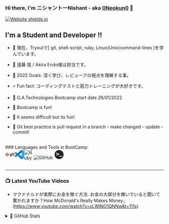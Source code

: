 
### Hi there, I'm ニシャントーNishant - aka [0Neokun0][website] 👋 

[![Website shields.io](https://img.shields.io/website-up-down-green-red/http/shields.io.svg)](https://upcolor.weblike.jp/portfolio-1/)




<!-- INTRO:START -->
## I'm a Student and  Developer !!

  - 🌱    現在、Tryoutで[ git, shell-script, ruby, Linux(Unix)command-lines ]を学んでいます。 
  - 👯    遠藤 晃 / Akira Endo様は担当です。
  - 🥅    2022 Goals: 深く学び、レビューアの視点を理解する事。
  - ⚡    Fun fact: コーディングテストと筋力トレーニングが大好きです。

  -  🐣   G.A.Technologies Bootcamp start date 26/01/2022
  -  🐤   Bootcamp is fun!
  -  🐥   It seems difficult but its fun!
  -  🐔   Git best practice is pull request in a branch - make changed - update - commit!

<!-- INTRO:END -->

<br />
<!-- LANGUAGE:START -->
### Languages and Tools in BootCamp:
<br>

<img align="centre" alt="GitHub" width="30px" src="https://github.githubassets.com/images/modules/logos_page/GitHub-Mark.png" />

<img align="left" alt="Git" width="30px" src="https://raw.githubusercontent.com/github/explore/80688e429a7d4ef2fca1e82350fe8e3517d3494d/topics/git/git.png" />

<img align="centre" alt="Terminal" width="30px" src="https://raw.githubusercontent.com/github/explore/80688e429a7d4ef2fca1e82350fe8e3517d3494d/topics/terminal/terminal.png" />

<img align="left" alt="Visual Studio Code" width="30px" src="https://raw.githubusercontent.com/github/explore/80688e429a7d4ef2fca1e82350fe8e3517d3494d/topics/visual-studio-code/visual-studio-code.png" />

<img align="left" alt="Ruby" width="30px" src="https://img.favpng.com/15/3/13/ruby-on-rails-programming-language-computer-programming-scripting-language-png-favpng-G62GcxCBD3Mf50Py8h2ppcMdv.jpg" />

<!-- LANGUAGE:END -->

<br />
<br />

---

### 📺 Latest YouTube Videos

<!-- YOUTUBE:START -->

- マクドナルドが実際にお金を稼ぐ方法. お金の大部分を稼いでいると聞いて驚かれますか？How McDonald's Really Makes Money.;(https://www.youtube.com/watch?v=xLWlNO1QNNw&t=111s)

<!-- YOUTUBE:END -->


</details>


<details>
  <summary>📜 GitHub Stats</summary>

 ![0Neokun0 GitHub Stats](https://github-readme-stats.vercel.app/api?username=0Neokun0 &theme=radical)

</details>

[website]: https://upcolor.weblike.jp/portfolio-1/
[twitter]: https://twitter.com/396466477dab4a8
[youtube]: https://www.youtube.com/channel/UCylHyLSu3fsYbD_wrScnvHw
[linkedin]: https://www.linkedin.com/in/nishant-meher-2a2288137/

<!-- END -->
